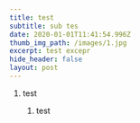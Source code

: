 ```yaml
---
title: test
subtitle: sub tes
date: 2020-01-01T11:41:54.996Z
thumb_img_path: /images/1.jpg
excerpt: test excepr
hide_header: false
layout: post
---
```

1. test

   1. test
